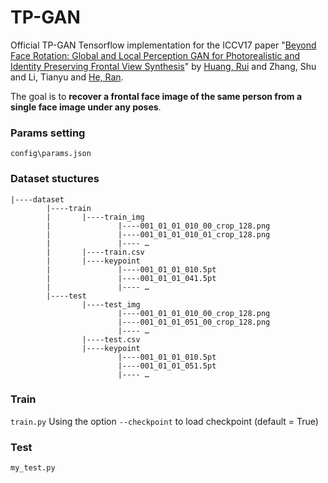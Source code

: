 # TP-GAN

Official TP-GAN Tensorflow implementation for the ICCV17 paper "[Beyond Face Rotation: Global and Local Perception GAN for Photorealistic and Identity Preserving Frontal View Synthesis](http://openaccess.thecvf.com/content_ICCV_2017/papers/Huang_Beyond_Face_Rotation_ICCV_2017_paper.pdf)" by [Huang, Rui](http://www.andrew.cmu.edu/user/ruih2/) and Zhang, Shu and Li, Tianyu and [He, Ran](http://www.nlpr.ia.ac.cn/english/irds/People/rhe.html).

The goal is to **recover a frontal face image of the same person from a single face image under any poses**.

### Params setting
`config\params.json`

### Dataset stuctures
```
|----dataset
        |----train
        |       |----train_img
        |               |----001_01_01_010_00_crop_128.png
        |               |----001_01_01_010_01_crop_128.png
        |               |---- …
        |       |----train.csv
        |       |----keypoint
        |               |----001_01_01_010.5pt
        |               |----001_01_01_041.5pt
        |               |---- …
        |----test
                |----test_img
                        |----001_01_01_010_00_crop_128.png
                        |----001_01_01_051_00_crop_128.png
                        |---- …
                |----test.csv
                |----keypoint
                        |----001_01_01_010.5pt
                        |----001_01_01_051.5pt
                        |---- …
```

### Train 
`train.py`
Using the option `--checkpoint` to load checkpoint (default = True)

### Test
`my_test.py`

